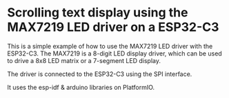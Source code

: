 # Scrolling text display using the MAX7219 LED driver on a ESP32-C3

This is a simple example of how to use the MAX7219 LED driver with the ESP32-C3. The MAX7219 is a 8-digit LED display driver, which can be used to drive a 8x8 LED matrix or a 7-segment LED display. 

The driver is connected to the ESP32-C3 using the SPI interface.

It uses the esp-idf & arduino libraries on PlatformIO.

